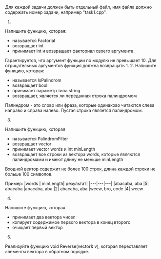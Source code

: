 Для каждой задачи должен быть отдельный файл, имя файла должно содержать номер задачи, например "task1.cpp".

1. 
Напишите функцию, которая:
* называется Factorial
 * возвращает int
* принимает int и возвращает факториал своего аргумента.

Гарантируется, что аргумент функции по модулю не превышает 10.
Для отрицательных аргументов функция должна возвращать 1\.
2.
Напишите функцию, которая:
* называется IsPalindrom
* возвращает bool
* принимает параметр типа string 
* возвращает, является ли переданная строка палиндромом

Палиндром - это слово или фраза, которые одинаково читаются слева направо и справа налево. Пустая строка является палиндромом.

3.
Напишите функцию, которая
* называется PalindromFilter
* возвращает vector<string> 
* принимает vector<string> words и int minLength 
* возвращает все строки из вектора words, которые являются палиндромами и имеют длину не меньше minLength

Входной вектор содержит не более 100 строк, длина каждой строки не больше 100 символов.

Пример:
|words | minLength|	результат|
|---|---|---|
|abacaba, aba	|5|	abacaba
|abacaba, aba	|2|	abacaba, aba
|weew, bro, code |4|	weew

4.
Напишите функцию, которая
* принимает два вектора чисел
* копирует содержимое первого вектора в конец второго
* очищает первый вектор

5.
Реализуйте функцию void Reverse(vector<int>& v), которая переставляет элементы вектора в обратном порядке.



